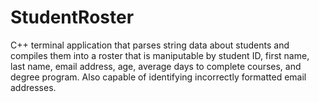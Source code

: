 # StudentRoster

C++ terminal application that parses string data about students and compiles them into a roster that is maniputable by student ID, first name, last name, email address, age, average days to complete courses, and degree program. Also capable of identifying incorrectly formatted email addresses.
